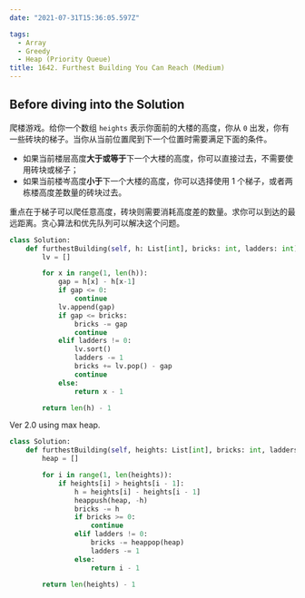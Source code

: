 ```yaml
---
date: "2021-07-31T15:36:05.597Z"

tags:
  - Array
  - Greedy
  - Heap (Priority Queue)
title: 1642. Furthest Building You Can Reach (Medium)
---
```


## Before diving into the Solution

爬楼游戏。给你一个数组 `heights` 表示你面前的大楼的高度，你从 `0` 出发，你有一些砖块的梯子。当你从当前位置爬到下一个位置时需要满足下面的条件。

- 如果当前楼层高度**大于或等于**下一个大楼的高度，你可以直接过去，不需要使用砖块或梯子；
- 如果当前楼岑高度**小于**下一个大楼的高度，你可以选择使用 1 个梯子，或者两栋楼高度差数量的砖块过去。

重点在于梯子可以爬任意高度，砖块则需要消耗高度差的数量。求你可以到达的最远距离。贪心算法和优先队列可以解决这个问题。

<!-- more -->

```python
class Solution:
    def furthestBuilding(self, h: List[int], bricks: int, ladders: int) -> int:
        lv = []

        for x in range(1, len(h)):
            gap = h[x] - h[x-1]
            if gap <= 0:
                continue
            lv.append(gap)
            if gap <= bricks:
                bricks -= gap
                continue
            elif ladders != 0:
                lv.sort()
                ladders -= 1
                bricks += lv.pop() - gap
                continue
            else:
                return x - 1

        return len(h) - 1
```

Ver 2.0 using max heap.

```python
class Solution:
    def furthestBuilding(self, heights: List[int], bricks: int, ladders: int) -> int:
        heap = []

        for i in range(1, len(heights)):
            if heights[i] > heights[i - 1]:
                h = heights[i] - heights[i - 1]
                heappush(heap, -h)
                bricks -= h
                if bricks >= 0:
                    continue
                elif ladders != 0:
                    bricks -= heappop(heap)
                    ladders -= 1
                else:
                    return i - 1

        return len(heights) - 1
```
